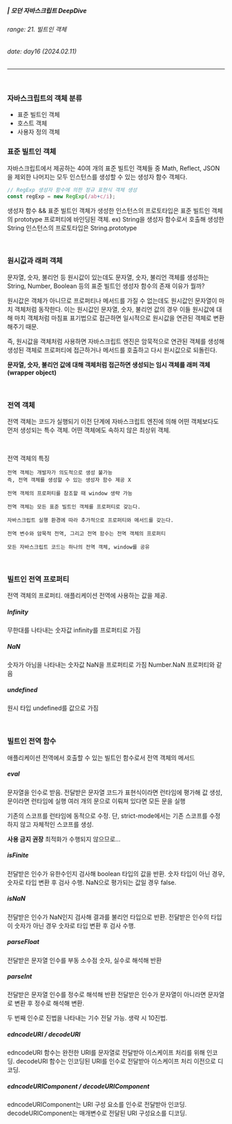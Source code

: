 ##### | 모던 자바스크립트 DeepDive <br />

###### range: 21. 빌트인 객체 <br />

###### date: day16 (2024.02.11) <br />

<hr />
<br />

### 자바스크립트의 객체 분류

- 표준 빌트인 객체
- 호스트 객체
- 사용자 정의 객체

### 표준 빌트인 객체

자바스크립트에서 제공하는 40여 개의 표준 빌트인 객체들 중
Math, Reflect, JSON을 제외한 나머지는 모두 인스턴스를 생성할 수 있는 생성자 함수 객체다.

```javascript
// RegExp 생성자 함수에 의한 정규 표현식 객체 생성
const regExp = new RegExp(/ab+c/i);
```

생성자 함수 && 표준 빌트인 객체가 생성한 인스턴스의 프로토타입은 표준 빌트인 객체의 prototype 프로퍼티에 바인딩된 객체.
ex) String을 생성자 함수로서 호출해 생성한 String 인스턴스의 프로토타입은 String.prototype

<br />

### 원시값과 래퍼 객체

문자열, 숫자, 불리언 등 원시값이 있는데도 문자열, 숫자, 불리언 객체를 생성하는 String, Number, Boolean 등의 표준 빌트인 생성자 함수의 존재 이유가 뭘까?

원시값은 객체가 아니므로 프로퍼티나 메서드를 가질 수 없는데도 원시값인 문자열이 마치 객체처럼 동작한다.
이는 원시값인 문자열, 숫자, 불리언 값의 경우 이들 원시값에 대해 마치 객체처럼 마침표 표기법으로 접근하면 일시적으로 원시값을 연관된 객체로 변환해주기 때문.

즉, 원시값을 객체처럼 사용하면 자바스크립트 엔진은 암묵적으로 연관된 객체를 생성해 생성된 객체로 프로퍼티에 접근하거나 메서드를 호출하고 다시 원시값으로 되돌린다.

**문자열, 숫자, 불리언 값에 대해 객체처럼 접근하면 생성되는 임시 객체를 래퍼 객체(wrapper object)**

<br />

### 전역 객체

전역 객체는 코드가 실행되기 이전 단계에 자바스크립트 엔진에 의해 어떤 객체보다도 먼저 생성되는 특수 객체.
어떤 객체에도 속하지 않은 최상위 객체.

<br />

전역 객체의 특징

    전역 객체는 개발자가 의도적으로 생성 불가능
    즉, 전역 객체를 생성할 수 있는 생성자 함수 제공 X

    전역 객체의 프로퍼티를 참조할 때 window 생략 가능

    전역 객체는 모든 표준 빌트인 객체를 프로퍼티로 갖는다.

    자바스크립트 실행 환경에 따라 추가적으로 프로퍼티와 메서드를 갖는다.

    전역 변수와 암묵적 전역, 그리고 전역 함수는 전역 객체의 프로퍼티

    모든 자바스크립트 코드는 하나의 전역 객체, window를 공유

<br />

### 빌트인 전역 프로퍼티

전역 객체의 프로퍼티.
애플리케이션 전역에 사용하는 값을 제공.

##### Infinity

무한대를 나타내는 숫자값 infinity를 프로퍼티로 가짐

##### NaN

숫자가 아님을 나타내는 숫자값 NaN을 프로퍼티로 가짐
Number.NaN 프로퍼티와 같음

##### undefined

원시 타입 undefined를 값으로 가짐

<br />

### 빌트인 전역 함수

애플리케이션 전역에서 호출할 수 있는 빌트인 함수로서 전역 객체의 메서드

##### eval

문자열을 인수로 받음.
전달받은 문자열 코드가 표현식이라면 런타임에 평가해 값 생성, 문이라면 런타임에 실행
여러 개의 문으로 이뤄져 있다면 모든 문을 실행

기존의 스코프를 런타임에 동적으로 수정.
단, strict-mode에서는 기존 스코프를 수정하지 않고 자체적인 스코프를 생성.

**사용 금지 권장**
최적화가 수행되지 않으므로...

##### isFinite

전달받은 인수가 유한수인지 검사해 boolean 타입의 값을 반환.
숫자 타입이 아닌 경우, 숫자로 타입 변환 후 검사 수행.
NaN으로 평가되는 값일 경우 false.

##### isNaN

전달받은 인수가 NaN인지 검사해 결과를 불리언 타입으로 반환.
전달받은 인수의 타입이 숫자가 아닌 경우 숫자로 타입 변환 후 검사 수행.

##### parseFloat

전달받은 문자열 인수를 부동 소수점 숫자, 실수로 해석해 반환

##### parseInt

전달받은 문자열 인수를 정수로 해석해 반환
전달받은 인수가 문자열이 아니라면 문자열로 변환 후 정수로 해석해 변환.

두 번째 인수로 진법을 나타내는 기수 전달 가능.
생략 시 10진법.

##### edncodeURI / decodeURI

edncodeURI 함수는 완전한 URI를 문자열로 전달받아 이스케이프 처리를 위해 인코딩.
decodeURI 함수는 인코딩된 URI를 인수로 전달받아 이스케이프 처리 이전으로 디코딩.

##### edncodeURIComponent / decodeURIComponent

edncodeURIComponent는 URI 구성 요소를 인수로 전달받아 인코딩.
decodeURIComponent는 매개변수로 전달된 URI 구성요소를 디코딩.

<br />
